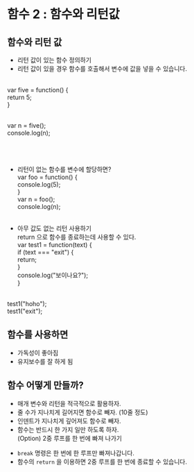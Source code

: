 # 함수 2 : 함수와 리턴값

## 함수와 리턴 값
- 리턴 값이 있는 함수 정의하기
- 리턴 값이 있을 경우 함수를 호출해서 변수에 값을 넣을 수 있습니다. <br/><br/>

var five = function() { <br/>
  return 5; <br/>
} <br/><br/>

var n = five(); <br/> 
console.log(n); <br/><br/><br/><br/>


* 리턴이 없는 함수를 변수에 할당하면? <br/>
var foo = function() { <br/>
    console.log(5); <br/>
} <br/>
var n = foo(); <br/>
console.log(n); <br/><br/>

* 아무 값도 없는 리턴 사용하기 <br/>
return 으로 함수를 종료하는데 사용할 수 있다. <br/>
var test1 = function(text) { <br/>
  if (text === "exit") { <br/>
    return; <br/>
  }    <br/>
  console.log("보이나요?");     <br/>
} <br/><br/>

test1("hoho"); <br/>
test1("exit"); <br/>

## 함수를 사용하면
* 가독성이 좋아짐
* 유지보수를 잘 하게 됨

## 함수 어떻게 만들까?
* 매개 변수와 리턴을 적극적으로 활용하자.
* 줄 수가 지나치게 길어지면 함수로 빼자. (10줄 정도)
* 인덴트가 지나치게 깊어져도 함수로 빼자.
* 함수는 반드시 한 가지 일만 하도록 하자. <br/>
(Option) 2중 루프를 한 번에 빠져 나가기 <br/>
- `break` 명령은 한 번에 한 루프만 빠져나갑니다.
- 함수의 `return` 을 이용하면 2중 루프를 한 번에 종료할 수 있습니다. 
